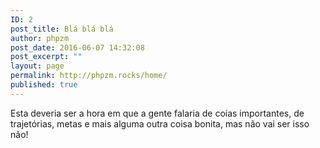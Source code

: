 ```yaml
---
ID: 2
post_title: Blá blá blá
author: phpzm
post_date: 2016-06-07 14:32:08
post_excerpt: ""
layout: page
permalink: http://phpzm.rocks/home/
published: true
---
```

Esta deveria ser a hora em que a gente falaria de coias importantes, de trajetórias, metas e mais alguma outra coisa bonita, mas não vai ser isso não!
